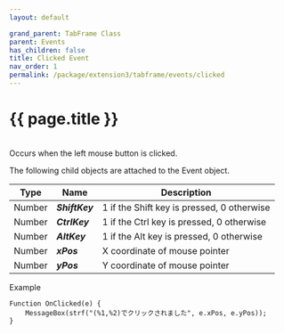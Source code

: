 ```yaml
---
layout: default

grand_parent: TabFrame Class
parent: Events
has_children: false
title: Clicked Event
nav_order: 1
permalink: /package/extension3/tabframe/events/clicked
---
```

# {{ page.title }}
<br>
Occurs when the left mouse button is clicked.

The following child objects are attached to the Event object.

| Type   | Name           | Description                                |
|--------|----------------|--------------------------------------------|
| Number | **_ShiftKey_** | 1 if the Shift key is pressed, 0 otherwise |
| Number | **_CtrlKey_**  | 1 if the Ctrl key is pressed, 0 otherwise  |
| Number | **_AltKey_**   | 1 if the Alt key is pressed, 0 otherwise   |
| Number | **_xPos_**     | X coordinate of mouse pointer              |
| Number | **_yPos_**     | Y coordinate of mouse pointer              |

Example
```
Function OnClicked(e) {
    MessageBox(strf("(%1,%2)でクリックされました", e.xPos, e.yPos));
}
```